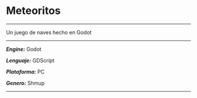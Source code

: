 # Meteoritos

***
Un juego de naves hecho en Godot
***

***Engine:*** Godot

***Lenguaje:*** GDScript

***Plataforma:*** PC

***Genero:*** Shmup
***
